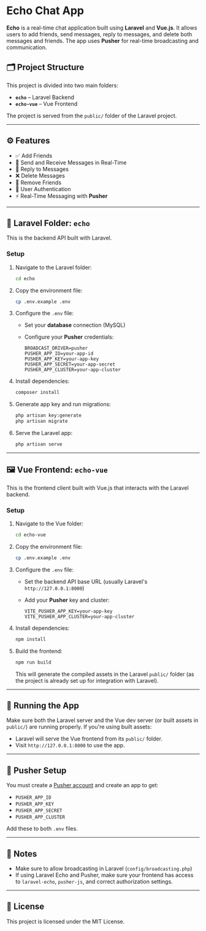 
# Echo Chat App

**Echo** is a real-time chat application built using **Laravel** and **Vue.js**. It allows users to add friends, send messages, reply to messages, and delete both messages and friends. The app uses **Pusher** for real-time broadcasting and communication.

## 🗂️ Project Structure

This project is divided into two main folders:

- **`echo`** – Laravel Backend
- **`echo-vue`** – Vue Frontend

The project is served from the `public/` folder of the Laravel project.

---

## ⚙️ Features

- ✅ Add Friends  
- 💬 Send and Receive Messages in Real-Time  
- 🔁 Reply to Messages  
- ❌ Delete Messages  
- 👋 Remove Friends  
- 🔐 User Authentication 
- ⚡ Real-Time Messaging with **Pusher**

---

## 📁 Laravel Folder: `echo`

This is the backend API built with Laravel.

### Setup

1. Navigate to the Laravel folder:

   ```bash
   cd echo
   ```

2. Copy the environment file:

   ```bash
   cp .env.example .env
   ```

3. Configure the `.env` file:
   - Set your **database** connection (MySQL)
   - Configure your **Pusher** credentials:

     ```env
     BROADCAST_DRIVER=pusher
     PUSHER_APP_ID=your-app-id
     PUSHER_APP_KEY=your-app-key
     PUSHER_APP_SECRET=your-app-secret
     PUSHER_APP_CLUSTER=your-app-cluster
     ```

4. Install dependencies:

   ```bash
   composer install
   ```

5. Generate app key and run migrations:

   ```bash
   php artisan key:generate
   php artisan migrate
   ```

6. Serve the Laravel app:

   ```bash
   php artisan serve
   ```

---

## 🖼️ Vue Frontend: `echo-vue`

This is the frontend client built with Vue.js that interacts with the Laravel backend.

### Setup

1. Navigate to the Vue folder:

   ```bash
   cd echo-vue
   ```

2. Copy the environment file:

   ```bash
   cp .env.example .env
   ```

3. Configure the `.env` file:
   - Set the backend API base URL (usually Laravel's `http://127.0.0.1:8000`)
   - Add your **Pusher** key and cluster:

     ```env
     VITE_PUSHER_APP_KEY=your-app-key
     VITE_PUSHER_APP_CLUSTER=your-app-cluster
     ```

4. Install dependencies:

   ```bash
   npm install
   ```

5. Build the frontend:

   ```bash
   npm run build
   ```

   This will generate the compiled assets in the Laravel `public/` folder (as the project is already set up for integration with Laravel).

---

## 🚀 Running the App

Make sure both the Laravel server and the Vue dev server (or built assets in `public/`) are running properly. If you're using built assets:

- Laravel will serve the Vue frontend from its `public/` folder.
- Visit `http://127.0.0.1:8000` to use the app.

---

## 🔑 Pusher Setup

You must create a [Pusher account](https://pusher.com/) and create an app to get:

- `PUSHER_APP_ID`
- `PUSHER_APP_KEY`
- `PUSHER_APP_SECRET`
- `PUSHER_APP_CLUSTER`

Add these to both `.env` files.

---

## 🧠 Notes

- Make sure to allow broadcasting in Laravel (`config/broadcasting.php`)
- If using Laravel Echo and Pusher, make sure your frontend has access to `laravel-echo`, `pusher-js`, and correct authorization settings.

---

## 📜 License

This project is licensed under the MIT License.
